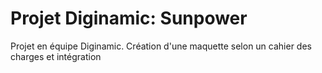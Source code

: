 # Projet Diginamic: Sunpower
Projet en équipe Diginamic. Création d'une maquette selon un cahier des charges et intégration
